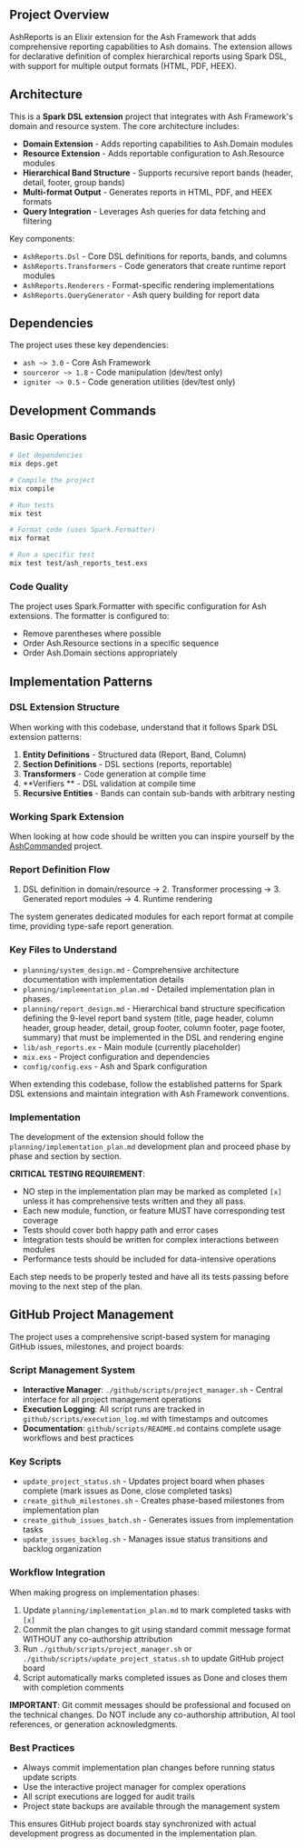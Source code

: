 
## Project Overview

AshReports is an Elixir extension for the Ash Framework that adds comprehensive reporting capabilities to Ash domains. The extension allows for declarative definition of complex hierarchical reports using Spark DSL, with support for multiple output formats (HTML, PDF, HEEX).

## Architecture

This is a **Spark DSL extension** project that integrates with Ash Framework's domain and resource system. The core architecture includes:

- **Domain Extension** - Adds reporting capabilities to Ash.Domain modules
- **Resource Extension** - Adds reportable configuration to Ash.Resource modules  
- **Hierarchical Band Structure** - Supports recursive report bands (header, detail, footer, group bands)
- **Multi-format Output** - Generates reports in HTML, PDF, and HEEX formats
- **Query Integration** - Leverages Ash queries for data fetching and filtering

Key components:
- `AshReports.Dsl` - Core DSL definitions for reports, bands, and columns
- `AshReports.Transformers` - Code generators that create runtime report modules
- `AshReports.Renderers` - Format-specific rendering implementations
- `AshReports.QueryGenerator` - Ash query building for report data

## Dependencies

The project uses these key dependencies:
- `ash ~> 3.0` - Core Ash Framework
- `sourceror ~> 1.8` - Code manipulation (dev/test only)
- `igniter ~> 0.5` - Code generation utilities (dev/test only)

## Development Commands

### Basic Operations
```bash
# Get dependencies
mix deps.get

# Compile the project  
mix compile

# Run tests
mix test

# Format code (uses Spark.Formatter)
mix format

# Run a specific test
mix test test/ash_reports_test.exs
```

### Code Quality
The project uses Spark.Formatter with specific configuration for Ash extensions. The formatter is configured to:
- Remove parentheses where possible
- Order Ash.Resource sections in a specific sequence
- Order Ash.Domain sections appropriately

## Implementation Patterns

### DSL Extension Structure
When working with this codebase, understand that it follows Spark DSL extension patterns:

1. **Entity Definitions** - Structured data (Report, Band, Column)
2. **Section Definitions** - DSL sections (reports, reportable)  
3. **Transformers** - Code generation at compile time
4. **Verifiers ** - DSL validation at compile time
5. **Recursive Entities** - Bands can contain sub-bands with arbitrary nesting

### Working Spark Extension

When looking at how code should be written you can inspire yourself by the [AshCommanded](https://github.com/accountex-org/ash_commanded) project.

### Report Definition Flow
1. DSL definition in domain/resource → 2. Transformer processing → 3. Generated report modules → 4. Runtime rendering

The system generates dedicated modules for each report format at compile time, providing type-safe report generation.

### Key Files to Understand

- `planning/system_design.md` - Comprehensive architecture documentation with implementation details
- `planning/implementation_plan.md` - Detailed implementation plan in phases.
- `planning/report_design.md` - Hierarchical band structure specification defining the 9-level report band system (title, page header, column header, group header, detail, group footer, column footer, page footer, summary) that must be implemented in the DSL and rendering engine
- `lib/ash_reports.ex` - Main module (currently placeholder)
- `mix.exs` - Project configuration and dependencies
- `config/config.exs` - Ash and Spark configuration

When extending this codebase, follow the established patterns for Spark DSL extensions and maintain integration with Ash Framework conventions.

### Implementation 
The development of the extension should follow the `planning/implementation_plan.md` development plan and proceed
phase by phase and section by section. 

**CRITICAL TESTING REQUIREMENT**: 
- NO step in the implementation plan may be marked as completed `[x]` unless it has comprehensive tests written and they all pass.
- Each new module, function, or feature MUST have corresponding test coverage
- Tests should cover both happy path and error cases
- Integration tests should be written for complex interactions between modules
- Performance tests should be included for data-intensive operations

Each step needs to be properly tested and have all its tests passing before moving to the next step of the plan.

## GitHub Project Management

The project uses a comprehensive script-based system for managing GitHub issues, milestones, and project boards:

### Script Management System
- **Interactive Manager**: `./github/scripts/project_manager.sh` - Central interface for all project management operations
- **Execution Logging**: All script runs are tracked in `github/scripts/execution_log.md` with timestamps and outcomes
- **Documentation**: `github/scripts/README.md` contains complete usage workflows and best practices

### Key Scripts
- `update_project_status.sh` - Updates project board when phases complete (mark issues as Done, close completed tasks)
- `create_github_milestones.sh` - Creates phase-based milestones from implementation plan
- `create_github_issues_batch.sh` - Generates issues from implementation tasks
- `update_issues_backlog.sh` - Manages issue status transitions and backlog organization

### Workflow Integration
When making progress on implementation phases:
1. Update `planning/implementation_plan.md` to mark completed tasks with `[x]`
2. Commit the plan changes to git using standard commit message format WITHOUT any co-authorship attribution
3. Run `./github/scripts/project_manager.sh` or `./github/scripts/update_project_status.sh` to update GitHub project board
4. Script automatically marks completed issues as Done and closes them with completion comments

**IMPORTANT**: Git commit messages should be professional and focused on the technical changes. Do NOT include any co-authorship attribution, AI tool references, or generation acknowledgments.

### Best Practices
- Always commit implementation plan changes before running status update scripts
- Use the interactive project manager for complex operations
- All script executions are logged for audit trails
- Project state backups are available through the management system

This ensures GitHub project boards stay synchronized with actual development progress as documented in the implementation plan.


